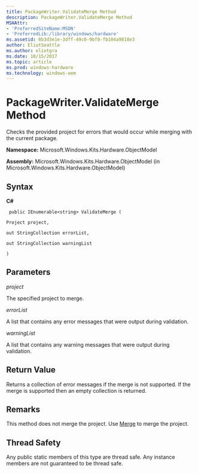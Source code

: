```yaml
---
title: PackageWriter.ValidateMerge Method
description: PackageWriter.ValidateMerge Method
MSHAttr:
- 'PreferredSiteName:MSDN'
- 'PreferredLib:/library/windows/hardware'
ms.assetid: 6b3d3e1e-3dff-49c0-9bf0-fb104a9818e3
author: EliotSeattle
ms.author: eliotgra
ms.date: 10/15/2017
ms.topic: article
ms.prod: windows-hardware
ms.technology: windows-oem
---
```


# PackageWriter.ValidateMerge Method


Checks the provided project for errors that would occur while merging with the current package.

**Namespace:** Microsoft.Windows.Kits.Hardware.ObjectModel

**Assembly:** Microsoft.Windows.Kits.Hardware.ObjectModel (in Microsoft.Windows.Kits.Hardware.ObjectModel)

## <span id="Syntax"></span><span id="syntax"></span><span id="SYNTAX"></span>Syntax


**C#**

` public IEnumerable<string> ValidateMerge (`

`Project project,`

`out StringCollection errorList,`

`out StringCollection warningList`

`)`

## <span id="Parameters"></span><span id="parameters"></span><span id="PARAMETERS"></span>Parameters


*project*

The specified project to merge.

*errorList*

A list that contains any error messages that were output during validation.

*warningList*

A list that contains any warning messages that were output during validation.

## <span id="Return_Value"></span><span id="return_value"></span><span id="RETURN_VALUE"></span>Return Value


Returns a collection of error messages if the merge is not supported. If the merge is supported then an empty collection is returned.

## <span id="Remarks"></span><span id="remarks"></span><span id="REMARKS"></span>Remarks


This method does not merge the project. Use [Merge](packagewritermerge-method.md) to merge the project.

## <span id="Thread_Safety"></span><span id="thread_safety"></span><span id="THREAD_SAFETY"></span>Thread Safety


Any public static members of this type are thread safe. Any instance members are not guaranteed to be thread safe.

 

 






